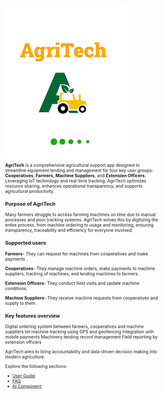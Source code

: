 
![AgriTech Logo](Images/Group%2039.png)

**AgriTech** is a comprehensive agricultural support app designed to streamline equipment lending and management for four key user groups: **Cooperatives**, **Farmers**, **Machine Suppliers**, and **Extension Officers**. Leveraging IoT technology and real-time tracking, AgriTech optimizes resource sharing, enhances operational transparency, and supports agricultural productivity.

### Purpose of AgriTech

Many farmers struggle to access farming machines on time due to manual processes and poor tracking systems. AgriTech solves this by digitizing the entire process, from machine ordering to usage and monitoring, ensuring transparency, traceability and efficiency for everyone involved.

### Supported users

**Farmers**- They can request for machines from cooperatives and make payments .

**Cooperatives**- They manage machine orders, make payments to machine suppliers, tracking of machines, and lending machines to farmers.

**Extension Officers**- They conduct field visits and update machine conditions.

**Machine Suppliers**- They receive machine requests from cooperatives and supply to them.

### Key features overview

Digital ordering system between farmers, cooperatives and machine suppliers
Iot machine tracking using GPS and geofencing
Integration with mobile payments
Machinery lending record management
Field reporting by extension officers

AgriTech aims to bring accountability and data-driven decision making into modern agriculture.


Explore the following sections:
- [User Guide](user_guide.md)
- [FAQ](faq.md)
- [AI Component](ai_component.md)
